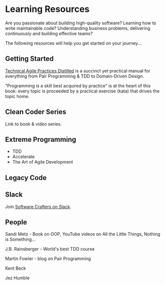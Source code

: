 # Learning Resources

Are you passionate about building high-quality software? Learning how to write maintainable code? Understanding business problems, delivering continuously and building effective teams?

The following resources will help you get started on your journey...

## Getting Started

[Technical Agile Practices Distilled](https://leanpub.com/agiletechnicalpracticesdistilled) is a succinct yet practical manual for everything from Pair Programming & TDD to Domain-Driven Design.

"Programming is a skill best acquired by practice" is at the heart of this book: every topic is proceeded by a practical exercise (kata) that drives the topic home.

## Clean Coder Series

Link to book & video series.

## Extreme Programming

- TDD
- Accelerate
- The Art of Agile Development

## Legacy Code

## Slack

Join [Software Crafters on Slack](http://slack.softwarecraftsmanship.org/).

## People

Sandi Metz - Book on OOP, YouTube videos on All the Little Things, Nothing is Something...

J.B. Rainsberger - World's best TDD course

Martin Fowler - blog on Pair Programming

Kent Beck 

Jez Humble